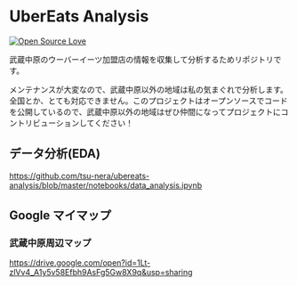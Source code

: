 UberEats Analysis
===

[![Open Source Love](https://badges.frapsoft.com/os/v3/open-source.svg?v=103)](https://github.com/tsu-nera/ubereats-analysis)


武蔵中原のウーバーイーツ加盟店の情報を収集して分析するためリポジトリです。

メンテナンスが大変なので、武蔵中原以外の地域は私の気まぐれで分析します。全国とか、とても対応できません。このプロジェクトはオープンソースでコードを公開しているので、武蔵中原以外の地域はぜひ仲間になってプロジェクトにコントリビューションしてください！

## データ分析(EDA)

https://github.com/tsu-nera/ubereats-analysis/blob/master/notebooks/data_analysis.ipynb

## Google マイマップ

### 武蔵中原周辺マップ

https://drive.google.com/open?id=1Lt-zlVv4_A1y5v58Efbh9AsFg5Gw8X9q&usp=sharing
